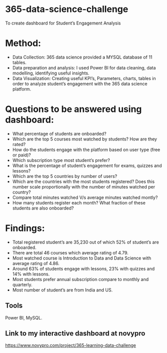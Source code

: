 # 365-data-science-challenge 
To create dashboard for Student’s Engagement Analysis 

# Method:
* Data Collection: 365 data science provided a MYSQL database of 11 tables.
* Data preparation and analysis: I used Power BI for data cleaning, data modelling, identifying useful insights. 
* Data Visualization: Creating useful KPI’s, Parameters, charts, tables in order to analyze student’s engagement with the 365 data science platform. 

# Questions to be answered using dashboard:

* What percentage of students are onboarded?
* Which are the top 5 courses most watched by students? How are they rated?
* How do the students engage with the platform based on user type (free or paid)?
* Which subscription type most student’s prefer?
* What is the percentage of student’s engagement for exams, quizzes and lessons?
* Which are the top 5 countries by number of users?
* Which are the countries with the most students registered? Does this number scale proportionally with the number of minutes watched per country?
* Compare total minutes watched V/s average minutes watched montly?
* How many students register each month? What fraction of these students are also onboarded?

# Findings:
* Total registered student’s are 35,230 out of which 52% of student’s are onboarded.
* There are total 46 courses which average rating of 4.79.
* Most watched course is Introduction to Data and Data Science with average rating of 4.86.
* Around 63% of students engage with lessons, 23% with quizzes and 14% with lessons.
* Most students prefer annual subscription compare to monthly and quarterly.
* Most number of student’s are from India and US.

## Tools 
Power BI, MySQL.

## Link to my interactive dashboard at novypro 
https://www.novypro.com/project/365-learning-data-challenge

